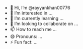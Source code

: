 - 👋 Hi, I’m @rayyankhan00776
- 👀 I’m interested in ...
- 🌱 I’m currently learning ...
- 💞️ I’m looking to collaborate on ...
- 📫 How to reach me ...
- 😄 Pronouns: ...
- ⚡ Fun fact: ...

<!---
rayyankhan00776/rayyankhan00776 is a ✨ special ✨ repository because its `README.md` (this file) appears on your GitHub profile.
You can click the Preview link to take a look at your changes.
--->

